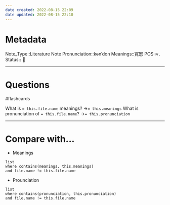 ```yaml
---
date created: 2022-08-15 22:09
date updated: 2022-08-15 22:10
---
```


# Metadata

Note_Type::Literature Note
Pronunciation::kənˈdon
Meanings::寬恕
POS::`v.`
Status:: 👶

---

# Questions

#flashcards

What is `= this.file.name` meanings? ->`= this.meanings` <!--SR:!2022-08-18,1,210-->
What is pronunciation of `= this.file.name`? ->`= this.pronunciation` <!--SR:!2022-08-20,4,270-->

---

# Compare with...

- Meanings

```dataview
list
where contains(meanings, this.meanings)
and file.name != this.file.name
```

- Prounciation

```dataview
list
where contains(pronunciation, this.pronunciation)
and file.name != this.file.name
```
